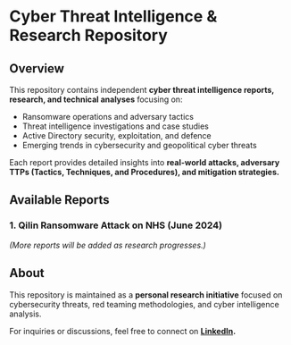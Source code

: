 # Cyber Threat Intelligence & Research Repository  

## Overview  
This repository contains independent **cyber threat intelligence reports, research, and technical analyses** focusing on:  
- Ransomware operations and adversary tactics  
- Threat intelligence investigations and case studies  
- Active Directory security, exploitation, and defence  
- Emerging trends in cybersecurity and geopolitical cyber threats  

Each report provides detailed insights into **real-world attacks, adversary TTPs (Tactics, Techniques, and Procedures), and mitigation strategies.**  

## Available Reports  
### 1. Qilin Ransomware Attack on NHS (June 2024)  

_(More reports will be added as research progresses.)_  

## About  
This repository is maintained as a **personal research initiative** focused on cybersecurity threats, red teaming methodologies, and cyber intelligence analysis.  

For inquiries or discussions, feel free to connect on **[LinkedIn](linkedin.com/in/galihsam).** 
